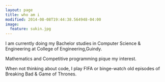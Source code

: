 ```yaml
---
layout: page
title: who am i
modified: 2014-08-08T19:44:38.564948-04:00
image:
  feature: sukin.jpg
---
```


I am currently doing my Bachelor studies in Computer Science & Engineering at College of Engineering,Guindy.

Mathematics and Competitive programming pique my
interest.

When not thinking about code, I play FIFA or binge-watch old episodes of Breaking Bad & Game of Thrones.
